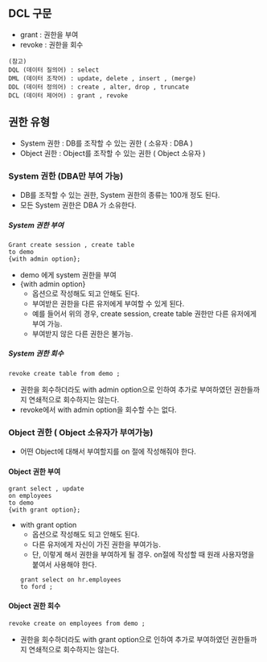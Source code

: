 

## DCL 구문
- grant : 권한을 부여
- revoke : 권한을 회수 

```
(참고)
DQL (데이터 질의어) : select 
DML (데이터 조작어) : update, delete , insert , (merge) 
DDL (데이터 정의어) : create , alter, drop , truncate 
DCL (데이터 제어어) : grant , revoke 
```

## 권한 유형
- System 권한 : DB를 조작할 수 있는 권한 ( 소유자 : DBA ) 
- Object 권한 : Object를 조작할 수 있는 권한 ( Object 소유자 ) 

### System 권한 (DBA만 부여 가능)
- DB를 조작할 수 있는 권한, System 권한의 종류는 100개 정도 된다. 
- 모든 System 권한은 DBA 가 소유한다. 

##### System 권한 부여 
```
Grant create session , create table
to demo 
{with admin option}; 
```
- demo 에게 system 권한을 부여 
- {with admin option} 
  - 옵션으로 작성해도 되고 안해도 된다.  
  - 부여받은 권한을 다른 유저에게 부여할 수 있게 된다.
  - 예를 들어서 위의 경우, create session, create table 권한만 다른 유저에게 부여 가능.  
  - 부여받지 않은 다른 권한은 불가능. 

##### System 권한 회수
```
revoke create table from demo ; 
``` 
- 권한을 회수하더라도 with admin option으로 인하여
 추가로 부여하였던 권한들까지 연쇄적으로 회수하지는 않는다. 
- revoke에서 with admin option을 회수할 수는 없다.  

### Object 권한 ( Object 소유자가 부여가능)
- 어떤 Object에 대해서 부여할지를 on 절에 작성해줘야 한다. 

#### Object 권한 부여 
```
grant select , update 
on employees
to demo 
{with grant option}; 
```
- with grant option
  - 옵션으로 작성해도 되고 안해도 된다.  
  - 다른 유저에게 자신이 가진 권한을 부여가능. 
  - 단, 이렇게 해서 권한을 부여하게 될 경우. on절에 작성할 때 원래 사용자명을 붙여서 사용해야 한다. 
  ```
  grant select on hr.employees 
  to ford ; 
  ```

#### Object 권한 회수
```
revoke create on employees from demo ; 
```
- 권한을 회수하더라도 with grant option으로 인하여
 추가로 부여하였던 권한들까지 연쇄적으로 회수하지는 않는다. 
